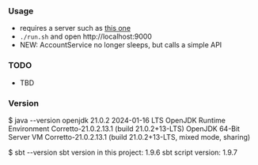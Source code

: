 
### Usage

* requires a server such as [this one](https://github.com/codetojoy/simple-server-java)
* `./run.sh` and open http://localhost:9000
* NEW: AccountService no longer sleeps, but calls a simple API 

### TODO

* TBD

### Version

$ java --version
openjdk 21.0.2 2024-01-16 LTS
OpenJDK Runtime Environment Corretto-21.0.2.13.1 (build 21.0.2+13-LTS)
OpenJDK 64-Bit Server VM Corretto-21.0.2.13.1 (build 21.0.2+13-LTS, mixed mode, sharing)

$ sbt --version
sbt version in this project: 1.9.6
sbt script version: 1.9.7


